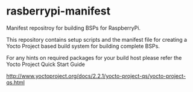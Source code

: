 rasberrypi-manifest
==================

Manifest repositroy for building BSPs for RaspberryPi.

This repository contains setup scripts and the manifest file for creating a Yocto Project based build system for building complete BSPs.

For any hints on required packages for your build host please refer the Yocto Project Quick Start Guide

http://www.yoctoproject.org/docs/2.2.1/yocto-project-qs/yocto-project-qs.html
